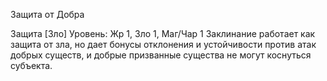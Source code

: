 
Защита от Добра

Защита [Зло]
Уровень: Жр 1, Зло 1, Маг/Чар 1
Заклинание работает как защита от
зла, но дает бонусы отклонения и устойчивости против атак добрых существ, и
добрые призванные существа не могут
коснуться субъекта.